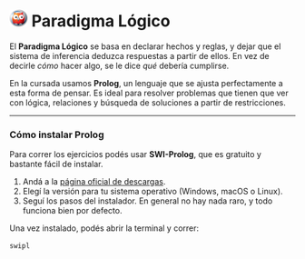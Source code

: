 # <img src="../assets/logos/prolog.png" alt="Prolog" width="32" height="30"/> Paradigma Lógico

El **Paradigma Lógico** se basa en declarar hechos y reglas, y dejar que el sistema de inferencia deduzca respuestas a partir de ellos. En vez de decirle *cómo* hacer algo, se le dice *qué* debería cumplirse.

En la cursada usamos **Prolog**, un lenguaje que se ajusta perfectamente a esta forma de pensar. Es ideal para resolver problemas que tienen que ver con lógica, relaciones y búsqueda de soluciones a partir de restricciones.

---

### Cómo instalar Prolog

Para correr los ejercicios podés usar **SWI-Prolog**, que es gratuito y bastante fácil de instalar.

1. Andá a la [página oficial de descargas](https://www.swi-prolog.org/download/stable).
2. Elegí la versión para tu sistema operativo (Windows, macOS o Linux).
3. Seguí los pasos del instalador. En general no hay nada raro, y todo funciona bien por defecto.

Una vez instalado, podés abrir la terminal y correr:

```bash
swipl
```
